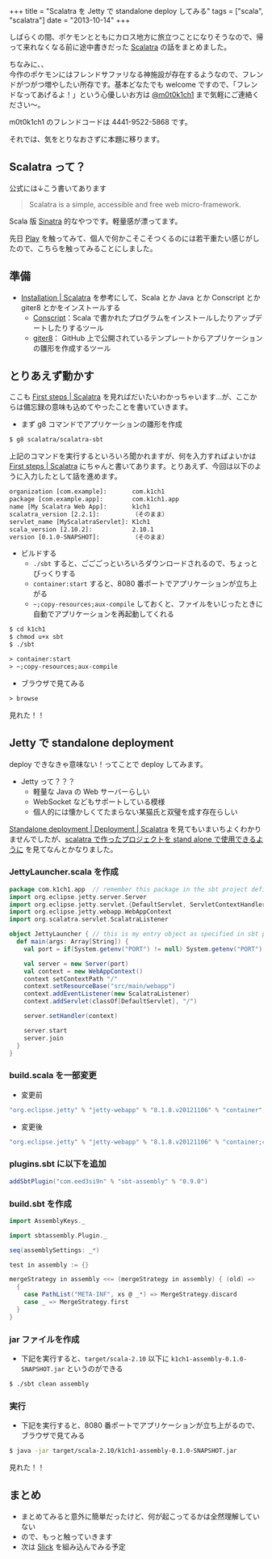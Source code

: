 +++
title = "Scalatra を Jetty で standalone deploy してみる"
tags = ["scala", "scalatra"]
date = "2013-10-14"
+++

しばらくの間、ポケモンとともにカロス地方に旅立つことになりそうなので、帰って来れなくなる前に途中書きだった [Scalatra](http://www.scalatra.org) の話をまとめました。

<!--more-->

ちなみに、、  
今作のポケモンにはフレンドサファリなる神施設が存在するようなので、フレンドがつがつ増やしたい所存です。基本どなたでも welcome ですので、「フレンドなってあげるよ！」という心優しいお方は [@m0t0k1ch1](https://twitter.com/m0t0k1ch1) まで気軽にご連絡ください〜。

m0t0k1ch1 のフレンドコードは 4441-9522-5868 です。

それでは、気をとりなおさずに本題に移ります。

## Scalatra って？

公式には↓こう書いてあります

> Scalatra is a simple, accessible and free web micro-framework.

Scala 版 [Sinatra](http://www.sinatrarb.com) 的なやつです。軽量感が漂ってます。

先日 [Play](http://www.playframework-ja.org/) を触ってみて、個人で何かこそこそつくるのには若干重たい感じがしたので、こちらを触ってみることにしました。

## 準備

- [Installation | Scalatra](http://www.scalatra.org/2.2/getting-started/installation.html) を参考にして、Scala とか Java とか Conscript とか giter8 とかをインストールする
  - [Conscript](https://github.com/n8han/conscript)：Scala で書かれたプログラムをインストールしたりアップデートしたりするツール
  - [giter8](https://github.com/n8han/giter8)： GitHub 上で公開されているテンプレートからアプリケーションの雛形を作成するツール

## とりあえず動かす

ここも [First steps | Scalatra](http://www.scalatra.org/2.2/getting-started/first-project.html) を見ればだいたいわかっちゃいます…が、ここからは備忘録の意味も込めてやったことを書いていきます。

- まず g8 コマンドでアプリケーションの雛形を作成

``` sh
$ g8 scalatra/scalatra-sbt
```

上記のコマンドを実行するといろいろ聞かれますが、何を入力すればよいかは [First steps | Scalatra](http://www.scalatra.org/2.2/getting-started/first-project.html) にちゃんと書いてあります。とりあえず、今回は以下のように入力したとして話を進めます。

``` txt
organization [com.example]:       com.k1ch1
package [com.example.app]:        com.k1ch1.app
name [My Scalatra Web App]:       k1ch1
scalatra_version [2.2.1]:         （そのまま）
servlet_name [MyScalatraServlet]: K1ch1
scala_version [2.10.2]:           2.10.1
version [0.1.0-SNAPSHOT]:         （そのまま）
```

- ビルドする
  - `./sbt` すると、ごごごっといろいろダウンロードされるので、ちょっとびっくりする
  - `container:start` すると、8080 番ポートでアプリケーションが立ち上がる
  - `~;copy-resources;aux-compile` しておくと、ファイルをいじったときに自動でアプリケーションを再起動してくれる

``` sh
$ cd k1ch1
$ chmod u+x sbt
$ ./sbt
```

``` txt
> container:start
> ~;copy-resources;aux-compile
```

- ブラウザで見てみる

``` txt
> browse
```

見れた！！

## Jetty で standalone deployment

deploy できなきゃ意味ない！ってことで deploy してみます。

- Jetty って？？？
  - 軽量な Java の Web サーバーらしい
  - WebSocket などもサポートしている模様
  - 個人的には懐かしくてたまらない某猫氏と双璧を成す存在らしい

[Standalone deployment | Deployment | Scalatra](http://www.scalatra.org/2.2/guides/deployment/standalone.html) を見てもいまいちよくわかりませんでしたが、[scalatra で作ったプロジェクトを stand alone で使用できるように](http://takuya71.hatenablog.com/entry/2013/06/22/180808) を見てなんとかなりました。

### JettyLauncher.scala を作成

``` scala
package com.k1ch1.app  // remember this package in the sbt project definition
import org.eclipse.jetty.server.Server
import org.eclipse.jetty.servlet.{DefaultServlet, ServletContextHandler}
import org.eclipse.jetty.webapp.WebAppContext
import org.scalatra.servlet.ScalatraListener

object JettyLauncher { // this is my entry object as specified in sbt project definition
  def main(args: Array[String]) {
    val port = if(System.getenv("PORT") != null) System.getenv("PORT").toInt else 8080

    val server = new Server(port)
    val context = new WebAppContext()
    context setContextPath "/"
    context.setResourceBase("src/main/webapp")
    context.addEventListener(new ScalatraListener)
    context.addServlet(classOf[DefaultServlet], "/")

    server.setHandler(context)

    server.start
    server.join
  }
}
```

### build.scala を一部変更

- 変更前

``` scala
"org.eclipse.jetty" % "jetty-webapp" % "8.1.8.v20121106" % "container",
```

- 変更後

``` scala
"org.eclipse.jetty" % "jetty-webapp" % "8.1.8.v20121106" % "container;compile",
```

### plugins.sbt に以下を追加

``` scala
addSbtPlugin("com.eed3si9n" % "sbt-assembly" % "0.9.0")
```

### build.sbt を作成

``` scala
import AssemblyKeys._

import sbtassembly.Plugin._

seq(assemblySettings: _*)

test in assembly := {}

mergeStrategy in assembly <<= (mergeStrategy in assembly) { (old) =>
  {
    case PathList("META-INF", xs @ _*) => MergeStrategy.discard
    case _ => MergeStrategy.first
  }
}
```

### jar ファイルを作成

- 下記を実行すると、`target/scala-2.10` 以下に `k1ch1-assembly-0.1.0-SNAPSHOT.jar` というのができる

``` sh
$ ./sbt clean assembly
```

### 実行

- 下記を実行すると、8080 番ポートでアプリケーションが立ち上がるので、ブラウザで見てみる

``` sh
$ java -jar target/scala-2.10/k1ch1-assembly-0.1.0-SNAPSHOT.jar
```

見れた！！

## まとめ

- まとめてみると意外に簡単だったけど、何が起こってるかは全然理解していない
- ので、もっと触っていきます
- 次は [Slick](http://slick.typesafe.com) を組み込んでみる予定
